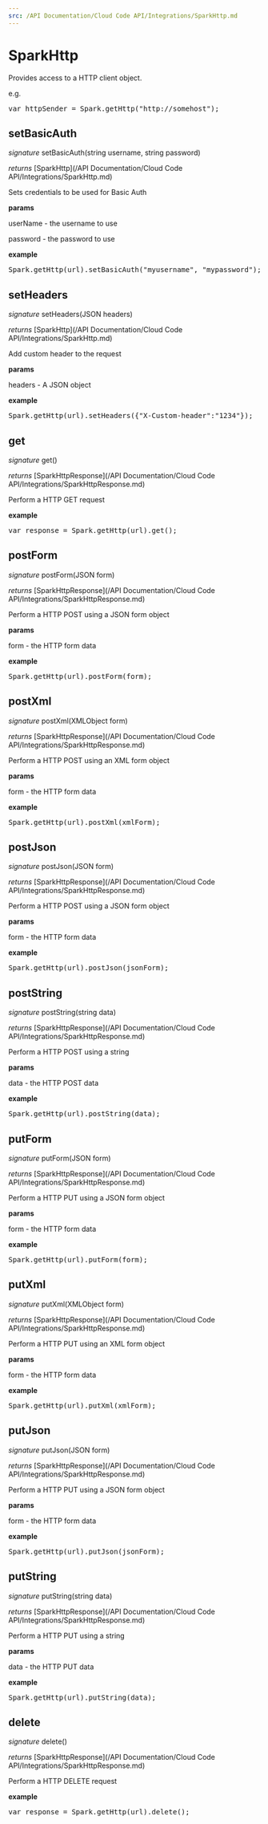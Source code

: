 ```yaml
---
src: /API Documentation/Cloud Code API/Integrations/SparkHttp.md
---
```


# SparkHttp

Provides access to a HTTP client object.

e.g.

<pre rel="highlighter" code-brush="js" contenteditable="false">var httpSender = Spark.getHttp("http://somehost");</pre>



## setBasicAuth

_signature_ setBasicAuth(string username, string password)</p>

_returns_ [SparkHttp](/API Documentation/Cloud Code API/Integrations/SparkHttp.md)</p>

Sets credentials to be used for Basic Auth

<b>params</b>

userName - the username to use

password - the password to use

<b>example</b>

<pre rel="highlighter" code-brush="js" contenteditable="false">Spark.getHttp(url).setBasicAuth("myusername", "mypassword");</pre>


## setHeaders

_signature_ setHeaders(JSON headers)</p>

_returns_ [SparkHttp](/API Documentation/Cloud Code API/Integrations/SparkHttp.md)</p>

Add custom header to the request

<b>params</b>

headers - A JSON object

<b>example</b>

<pre rel="highlighter" code-brush="js" contenteditable="false">Spark.getHttp(url).setHeaders({"X-Custom-header":"1234"});</pre>


## get

_signature_ get()</p>

_returns_ [SparkHttpResponse](/API Documentation/Cloud Code API/Integrations/SparkHttpResponse.md)</p>

Perform a HTTP GET request

<b>example</b>

<pre rel="highlighter" code-brush="js" contenteditable="false">var response = Spark.getHttp(url).get();</pre>


## postForm

_signature_ postForm(JSON form)</p>

_returns_ [SparkHttpResponse](/API Documentation/Cloud Code API/Integrations/SparkHttpResponse.md)</p>

Perform a HTTP POST using a JSON form object

<b>params</b>

form - the HTTP form data

<b>example</b>

<pre rel="highlighter" code-brush="js" contenteditable="false">Spark.getHttp(url).postForm(form);</pre>


## postXml

_signature_ postXml(XMLObject form)</p>

_returns_ [SparkHttpResponse](/API Documentation/Cloud Code API/Integrations/SparkHttpResponse.md)</p>

Perform a HTTP POST using an XML form object

<b>params</b>

form - the HTTP form data

<b>example</b>

<pre rel="highlighter" code-brush="js" contenteditable="false">Spark.getHttp(url).postXml(xmlForm);</pre>


## postJson

_signature_ postJson(JSON form)</p>

_returns_ [SparkHttpResponse](/API Documentation/Cloud Code API/Integrations/SparkHttpResponse.md)</p>

Perform a HTTP POST using a JSON form object

<b>params</b>

form - the HTTP form data

<b>example</b>

<pre rel="highlighter" code-brush="js" contenteditable="false">Spark.getHttp(url).postJson(jsonForm);</pre>


## postString

_signature_ postString(string data)</p>

_returns_ [SparkHttpResponse](/API Documentation/Cloud Code API/Integrations/SparkHttpResponse.md)</p>

Perform a HTTP POST using a string

<b>params</b>

data - the HTTP POST data

<b>example</b>

<pre rel="highlighter" code-brush="js" contenteditable="false">Spark.getHttp(url).postString(data);</pre>


## putForm

_signature_ putForm(JSON form)</p>

_returns_ [SparkHttpResponse](/API Documentation/Cloud Code API/Integrations/SparkHttpResponse.md)</p>

Perform a HTTP PUT using a JSON form object

<b>params</b>

form - the HTTP form data

<b>example</b>

<pre rel="highlighter" code-brush="js" contenteditable="false">Spark.getHttp(url).putForm(form);</pre>


## putXml

_signature_ putXml(XMLObject form)</p>

_returns_ [SparkHttpResponse](/API Documentation/Cloud Code API/Integrations/SparkHttpResponse.md)</p>

Perform a HTTP PUT using an XML form object

<b>params</b>

form - the HTTP form data

<b>example</b>

<pre rel="highlighter" code-brush="js" contenteditable="false">Spark.getHttp(url).putXml(xmlForm);</pre>


## putJson

_signature_ putJson(JSON form)</p>

_returns_ [SparkHttpResponse](/API Documentation/Cloud Code API/Integrations/SparkHttpResponse.md)</p>

Perform a HTTP PUT using a JSON form object

<b>params</b>

form - the HTTP form data

<b>example</b>

<pre rel="highlighter" code-brush="js" contenteditable="false">Spark.getHttp(url).putJson(jsonForm);</pre>


## putString

_signature_ putString(string data)</p>

_returns_ [SparkHttpResponse](/API Documentation/Cloud Code API/Integrations/SparkHttpResponse.md)</p>

Perform a HTTP PUT using a string

<b>params</b>

data - the HTTP PUT data

<b>example</b>

<pre rel="highlighter" code-brush="js" contenteditable="false">Spark.getHttp(url).putString(data);</pre>


## delete

_signature_ delete()</p>

_returns_ [SparkHttpResponse](/API Documentation/Cloud Code API/Integrations/SparkHttpResponse.md)</p>

Perform a HTTP DELETE request

<b>example</b>

<pre rel="highlighter" code-brush="js" contenteditable="false">var response = Spark.getHttp(url).delete();</pre>


